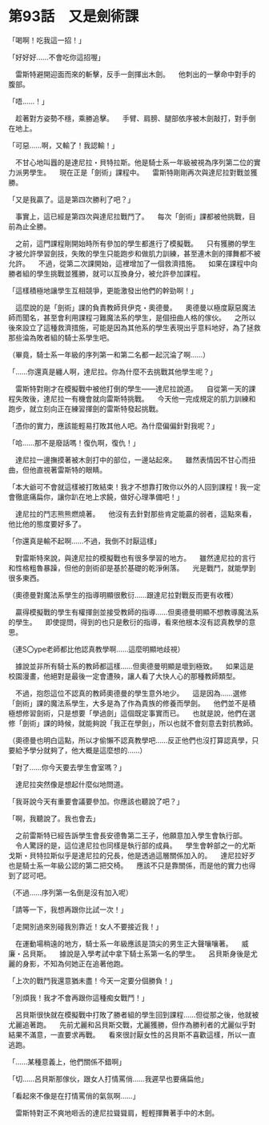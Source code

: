 # 第93話　又是劍術課

「喝啊！吃我這一招！」

「好好好……不會吃你這招喔」

　雷斯特避開迎面而來的斬擊，反手一劍揮出木劍。
　他刺出的一擊命中對手的腹部。

「唔……！」

　趁著對方姿勢不穩，乘勝追擊。
　手臂、肩膀、腿部依序被木劍敲打，對手倒在地上。

「可惡……啊，又輸了！我認輸！」

　不甘心地叫囂的是達尼拉・貝特拉斯。他是騎士系一年級被視為序列第二位的實力派男學生。
　現在正是「劍術」課程中。
　雷斯特剛剛再次與達尼拉對戰並獲勝。

「又是我贏了。這是第四次勝利了吧？」

　事實上，這已經是第四次與達尼拉戰鬥了。
　每次「劍術」課都被他挑戰，目前為止全勝。

　之前，這門課程剛開始時所有參加的學生都進行了模擬戰。
　只有獲勝的學生才被允許學習劍技，失敗的學生只能跑步和做肌力訓練，甚至連木劍的揮舞都不被允許。
　不過，從第二次課開始，這裡增加了一個救濟措施。
　如果在課程中向勝者組的學生挑戰並獲勝，就可以互換身分，被允許參加課程。

「這樣積極地讓學生互相競爭，更能激發出他們的幹勁啊！」

　這麼說的是「劍術」課的負責教師貝伊克・奧德曼。
　奧德曼以極度厭惡魔法師而聞名，甚至會利用課程刁難魔法系的學生，是個扭曲人格的傢伙。
　之所以後來設立了這種救濟措施，可能是因為其他系的學生表現出乎意料地好，為了拯救那些淪為敗者組的騎士系學生吧。

（畢竟，騎士系一年級的序列第一和第二名都一起沉淪了啊……）

「……你還真是纏人啊，達尼拉。你為什麼不去挑戰其他學生呢？」

　雷斯特對剛才在模擬戰中被他打倒的學生——達尼拉說道。
　自從第一天的課程失敗後，達尼拉一有機會就向雷斯特挑戰。
　今天他一完成規定的肌力訓練和跑步，就立刻向正在練習揮劍的雷斯特發起挑戰。

「憑你的實力，應該能輕易打敗其他人吧。為什麼偏偏針對我呢？」

「哈……那不是廢話嗎！復仇啊，復仇！」

　達尼拉一邊撫摸著被木劍打中的部位，一邊站起來。
　雖然表情因不甘心而扭曲，但他直視著雷斯特的眼睛。

「本大爺可不會就這樣被打敗結束！我才不想靠打敗你以外的人回到課程！我一定會徹底痛扁你，讓你趴在地上求饒，做好心理準備吧！」

　達尼拉的鬥志熊熊燃燒著。
　他沒有去針對那些肯定能贏的弱者，這點來看，他比他的態度要好多了。

「你還真是輸不起啊……不過，我倒不討厭這樣」

　對雷斯特來說，與達尼拉的模擬戰也有很多學習的地方。
　雖然達尼拉的言行和性格粗魯暴躁，但他的劍術卻是基於基礎的乾淨俐落。
　光是戰鬥，就能學到很多東西。

（奧德曼對魔法系學生的指導明顯很敷衍……跟達尼拉對戰反而更有收穫）

　贏得模擬戰的學生有權揮劍並接受教師的指導……但奧德曼明顯不想教導魔法系的學生。
　即使提問，得到的也只是敷衍的指導，看來他根本沒有認真教學的意思。

（連S〇ype老師都比他認真教學啊……這麼明顯地歧視）

　據說並非所有騎士系的教師都這樣……但奧德曼明顯是壞到極致。
　如果這是校園漫畫，他絕對是最後一定會遭殃，讓人看了大快人心的那種教師類型。

　不過，抱怨這位不認真的教師奧德曼的學生意外地少。
　這是因為……選修「劍術」課的魔法系學生，大多是為了作為貴族的修養而學劍。
　他們並不是積極想修習劍術，只是想要「學過劍」這個既定事實而已。
　也就是說，他們在選修「劍術」課的時候，就能夠說「我正在學劍」，所以也就不會刻意去對抗教師。

（奧德曼也明白這點，所以才偷懶不認真教學吧……反正他們也沒打算認真學，只要給予學分就夠了，他大概是這麼想的……）

「對了……你今天要去學生會室嗎？」

　達尼拉突然像是想起什麼似地問道。

「我哥說今天有重要會議要參加。你應該也聽說了吧？」

「啊，我聽說了。我也會去」

　之前雷斯特已經告訴學生會長安德魯第二王子，他願意加入學生會執行部。
　令人驚訝的是，這位達尼拉也同樣是執行部的成員。
　學生會幹部之一的尤斯戈斯・貝特拉斯似乎是達尼拉的兄長，他是透過這層關係加入的。
　達尼拉好歹也是騎士系一年級公認的第二把交椅。
　應該不只是靠關係，而是他的實力也得到了認可吧。

（不過……序列第一名倒是沒有加入呢）

「請等一下，我想再跟你比試一次！」

「走開別過來別碰我別靠近！女人不要接近我！」

　在運動場稍遠的地方，騎士系一年級應該是頂尖的男生正大聲嚷嚷著。
　威廉・呂貝斯。
　據說是入學考試中拿下騎士系第一名的學生。
　呂貝斯身後是尤麗的身影，不知為何她正在追著他跑。

「上次的戰鬥我還意猶未盡！今天一定要分個勝負！」

「別煩我！我才不會再跟你這種痴女戰鬥！」

　呂貝斯很快就在模擬戰中打敗了勝者組的學生回到課程……但從那之後，他就被尤麗追著跑。
　先前尤麗和呂貝斯交戰，尤麗獲勝，但作為勝利者的尤麗似乎對結果不滿意，一直要求再戰。
　看來很討厭女性的呂貝斯不喜歡這樣，所以一直逃跑。

「……某種意義上，他們關係不錯啊」

「切……呂貝斯那傢伙，跟女人打情罵俏……我遲早也要痛扁他」

「看起來不像是在打情罵俏的氣氛啊……」

　雷斯特對正不爽地咂舌的達尼拉聳聳肩，輕輕揮舞著手中的木劍。